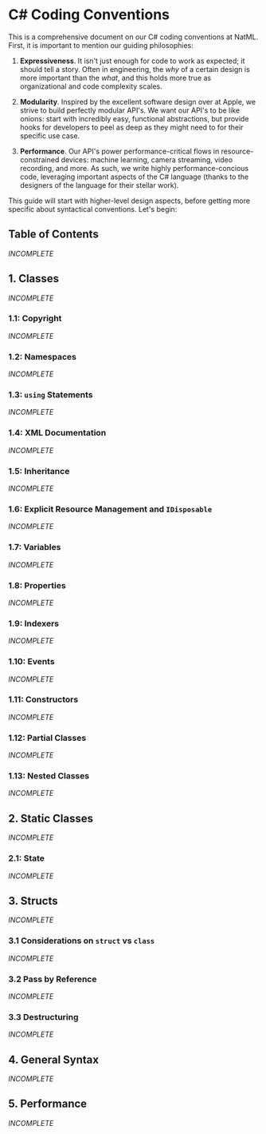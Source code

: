 # C# Coding Conventions
This is a comprehensive document on our C# coding conventions at NatML. First, it is important to mention our guiding philosophies:

1. **Expressiveness**. It isn't just enough for code to work as expected; it should tell a story. Often in engineering, the *why* of a certain design is more important than the *what*, and this holds more true as organizational and code complexity scales. 

2. **Modularity**. Inspired by the excellent software design over at Apple, we strive to build perfectly modular API's. We want our API's to be like onions: start with incredibly easy, functional abstractions, but provide hooks for developers to peel as deep as they might need to for their specific use case.

3. **Performance**. Our API's power performance-critical flows in resource-constrained devices: machine learning, camera streaming, video recording, and more. As such, we write highly performance-concious code, leveraging important aspects of the C# language (thanks to the designers of the language for their stellar work).

This guide will start with higher-level design aspects, before getting more specific about syntactical conventions. Let's begin:

## Table of Contents
*INCOMPLETE*

## 1. Classes
*INCOMPLETE*

### 1.1: Copyright
*INCOMPLETE*

### 1.2: Namespaces
*INCOMPLETE*

### 1.3: `using` Statements
*INCOMPLETE*

### 1.4: XML Documentation
*INCOMPLETE*

### 1.5: Inheritance
*INCOMPLETE*

### 1.6: Explicit Resource Management and `IDisposable`
*INCOMPLETE*

### 1.7: Variables
*INCOMPLETE*

### 1.8: Properties
*INCOMPLETE*

### 1.9: Indexers
*INCOMPLETE*

### 1.10: Events
*INCOMPLETE*

### 1.11: Constructors
*INCOMPLETE*

### 1.12: Partial Classes
*INCOMPLETE*

### 1.13: Nested Classes
*INCOMPLETE*

## 2. Static Classes
*INCOMPLETE*

### 2.1: State
*INCOMPLETE*

## 3. Structs
*INCOMPLETE*

### 3.1 Considerations on `struct` vs `class`
*INCOMPLETE*

### 3.2 Pass by Reference
*INCOMPLETE*

### 3.3 Destructuring
*INCOMPLETE*

## 4. General Syntax
*INCOMPLETE*

## 5. Performance
*INCOMPLETE*